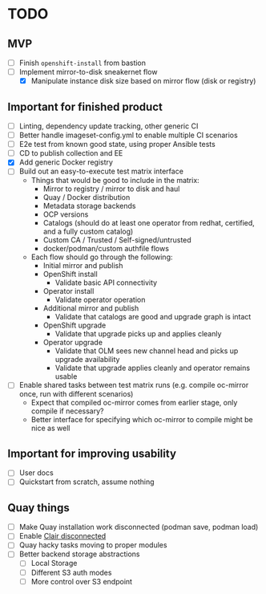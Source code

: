 TODO
====

MVP
---

- [ ] Finish `openshift-install` from bastion
- [ ] Implement mirror-to-disk sneakernet flow
  - [x] Manipulate instance disk size based on mirror flow (disk or registry)

Important for finished product
------------------------------

- [ ] Linting, dependency update tracking, other generic CI
- [ ] Better handle imageset-config.yml to enable multiple CI scenarios
- [ ] E2e test from known good state, using proper Ansible tests
- [ ] CD to publish collection and EE
- [x] Add generic Docker registry
- [ ] Build out an easy-to-execute test matrix interface
  - Things that would be good to include in the matrix:
    - Mirror to registry / mirror to disk and haul
    - Quay / Docker distribution
    - Metadata storage backends
    - OCP versions
    - Catalogs (should do at least one operator from redhat, certified, and a fully custom catalog)
    - Custom CA / Trusted / Self-signed/untrusted
    - docker/podman/custom authfile flows
  - Each flow should go through the following:
    - Initial mirror and publish
    - OpenShift install
      - Validate basic API connectivity
    - Operator install
      - Validate operator operation
    - Additional mirror and publish
      - Validate that catalogs are good and upgrade graph is intact
    - OpenShift upgrade
      - Validate that upgrade picks up and applies cleanly
    - Operator upgrade
      - Validate that OLM sees new channel head and picks up upgrade availability
      - Validate that upgrade applies cleanly and operator remains usable
- [ ] Enable shared tasks between test matrix runs (e.g. compile oc-mirror once, run with different scenarios)
  - Expect that compiled oc-mirror comes from earlier stage, only compile if necessary?
  - Better interface for specifying which oc-mirror to compile might be nice as well

Important for improving usability
---------------------------------

- [ ] User docs
- [ ] Quickstart from scratch, assume nothing

Quay things
-----------

- [ ] Make Quay installation work disconnected (podman save, podman load)
- [ ] Enable [Clair disconnected](https://access.redhat.com/documentation/en-us/red_hat_quay/3.6/html/manage_red_hat_quay/clair-intro2#clair-disconnected)
- [ ] Quay hacky tasks moving to proper modules
- [ ] Better backend storage abstractions
  - [ ] Local Storage
  - [ ] Different S3 auth modes
  - [ ] More control over S3 endpoint
